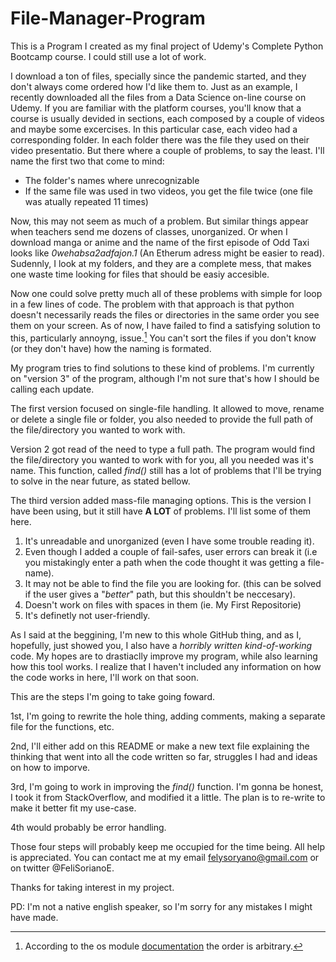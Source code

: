 # File-Manager-Program
This is a Program I created as my final project of Udemy's Complete Python Bootcamp course. I could still use a lot of work.


I download a ton of files, specially since the pandemic started, and they don't always come ordered how I'd like them to. Just as an example, I recently downloaded all the files from a Data Science on-line course on Udemy. If you are familiar with the platform courses, you'll know that a course is usually devided in sections, each composed by a couple of videos and maybe some excercises. In this particular case, each video had a corresponding folder. In each folder there was the file they used on their video presentatio. But there where a couple of problems, to say the least. I'll name the first two that come to mind:
 
 - The folder's names where unrecognizable
 - If the same file was used in two videos, you get the file twice (one file was atually repeated 11 times)

Now, this may not seem as much of a problem. But similar things appear when teachers send me dozens of classes, unorganized. Or when I download manga or anime and the name of the first episode of Odd Taxi looks like _0wehabsa2adfajon.1_ (An Etherum adress might be easier to read). Sudennly, I look at my folders, and they are a complete mess, that makes one waste time looking for files that should be easiy accesible. 

Now one could solve pretty much all of these problems with simple for loop in a few lines of code. The problem with that approach is that python doesn't necessarily reads the files or directories in the same order you see them on your screen. As of now, I have failed to find a satisfying solution to this, particularly annoyng, issue.[^1] You can't sort the files if you don't know (or they don't have) how the naming is formated.
[^1]: According to the os module [documentation](https://docs.python.org/3/library/os.html#os.listdir) the order is arbitrary.

My program tries to find solutions to these kind of problems. I'm currently on "version 3" of the program, although I'm not sure that's how I should be calling each update.

The first version focused on single-file handling. It allowed to move, rename or delete a single file or folder, you also needed to provide the full path of the file/directory you wanted to work with.

Version 2 got read of the need to type a full path. The program would find the file/directory you wanted to work with for you, all you needed was it's name. This function, called _find()_ still has a lot of problems that I'll be trying to solve in the near future, as stated bellow.

The third version added mass-file managing options. This is the version I have been using, but it still have **A LOT** of problems. I'll list some of them here.


1. It's unreadable and unorganized (even I have some trouble reading it).
2. Even though I added a couple of fail-safes, user errors can break it (i.e you mistakingly enter a path when the code thought it was getting a file-name).
3. It may not be able to find the file you are looking for. (this can be solved if the user gives a "_better_" path, but this shouldn't be neccesary).
4. Doesn't work on files with spaces in them (ie. My First Repositorie)
5. It's definetly not user-friendly. 

As I said at the beggining, I'm new to this whole GitHub thing, and as I, hopefully, just showed you, I also have a _horribly written kind-of-working_ code. My hopes are to drastiaclly improve my program, while also learning how this tool works. I realize that I haven't included any information on how the code works in here, I'll work on that soon.

This are the steps I'm going to take going foward. 

1st, I'm going to rewrite the hole thing, adding comments, making a separate file for the functions, etc.

2nd, I'll either add on this README or make a new text file explaining the thinking that went into all the code written so far, struggles I had and ideas on how to imporve.

3rd, I'm going to work in improving the _find()_ function. I'm gonna be honest, I took it from StackOverflow, and modified it a little. The plan is to re-write to make it better fit my use-case. 

4th would probably be error handling.

Those four steps will probably keep me occupied for the time being. All help is appreciated. You can contact me at my email felysoryano@gmail.com or on twitter @FeliSorianoE.

Thanks for taking interest in my project.

PD: I'm not a native english speaker, so I'm sorry for any mistakes I might have made. 
